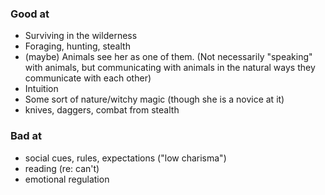 ### Good at
 - Surviving in the wilderness
 - Foraging, hunting, stealth
 - (maybe) Animals see her as one of them. (Not necessarily "speaking" with animals, but communicating with animals in the natural ways they communicate with each other)
 - Intuition
 - Some sort of nature/witchy magic (though she is a novice at it)
 - knives, daggers, combat from stealth

### Bad at
 - social cues, rules, expectations ("low charisma")
 - reading (re: can't)
 - emotional regulation